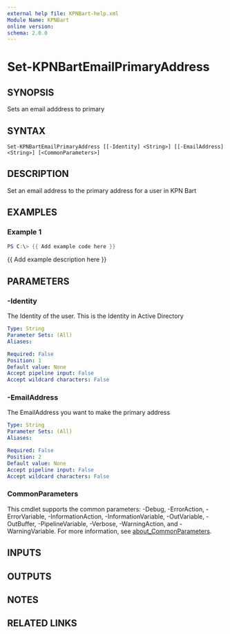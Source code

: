 ```yaml
---
external help file: KPNBart-help.xml
Module Name: KPNBart
online version:
schema: 2.0.0
---
```


# Set-KPNBartEmailPrimaryAddress

## SYNOPSIS
Sets an email adddress to primary

## SYNTAX

```
Set-KPNBartEmailPrimaryAddress [[-Identity] <String>] [[-EmailAddress] <String>] [<CommonParameters>]
```

## DESCRIPTION
Set an email address to the primary address for a user in KPN Bart

## EXAMPLES

### Example 1
```powershell
PS C:\> {{ Add example code here }}
```

{{ Add example description here }}

## PARAMETERS

### -Identity
The Identity of the user.
This is the Identity in Active Directory

```yaml
Type: String
Parameter Sets: (All)
Aliases:

Required: False
Position: 1
Default value: None
Accept pipeline input: False
Accept wildcard characters: False
```

### -EmailAddress
The EmailAddress you want to make the primary address

```yaml
Type: String
Parameter Sets: (All)
Aliases:

Required: False
Position: 2
Default value: None
Accept pipeline input: False
Accept wildcard characters: False
```

### CommonParameters
This cmdlet supports the common parameters: -Debug, -ErrorAction, -ErrorVariable, -InformationAction, -InformationVariable, -OutVariable, -OutBuffer, -PipelineVariable, -Verbose, -WarningAction, and -WarningVariable. For more information, see [about_CommonParameters](http://go.microsoft.com/fwlink/?LinkID=113216).

## INPUTS

## OUTPUTS

## NOTES

## RELATED LINKS
